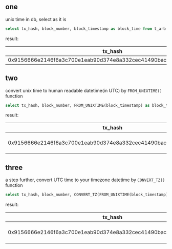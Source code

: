 [//title]: (mysql-unix-timestamp-to-readable-utc-time-to-tz-time)
[//englishtitle]: (mysql-unix-timestamp-to-readable-utc-time-to-tz-time)
[//category]: (sql,mysql,snippet)
[//tags]: (sql,mysql,unix-timestamp,snippet)
[//createtime]: (20210629)
[//updatetime]: (20210629)

## one

unix time in db, select as it is

```sql
select tx_hash, block_number, block_timestamp as block_time from t_arb where tx_hash = "0x9156666e2146f6a3c700e1eab90d374e8a332cec41490bac558700a4005fbba2"
```

result:

| tx_hash                                                            | block_number | block_time |
| ------------------------------------------------------------------ | ------------ | ---------- |
| 0x9156666e2146f6a3c700e1eab90d374e8a332cec41490bac558700a4005fbba2 | 8719435      | 1624970377 |

## two

convert unix time to human readable datetime(in UTC) by `FROM_UNIXTIME()` function

```sql
select tx_hash, block_number, FROM_UNIXTIME(block_timestamp) as block_time from t_arb where tx_hash = "0x9156666e2146f6a3c700e1eab90d374e8a332cec41490bac558700a4005fbba2";
```

result:

| tx_hash                                                            | block_number | block_time          |
| ------------------------------------------------------------------ | ------------ | ------------------- |
| 0x9156666e2146f6a3c700e1eab90d374e8a332cec41490bac558700a4005fbba2 | 8719435      | 2021-06-29 12:39:37 |

## three

a step further, convert UTC time to your timezone datetime by `CONVERT_TZ()` function

```sql
select tx_hash, block_number, CONVERT_TZ(FROM_UNIXTIME(block_timestamp),'+00:00','+08:00') as block_time from t_arb where tx_hash = "0x9156666e2146f6a3c700e1eab90d374e8a332cec41490bac558700a4005fbba2";
```

result:

| tx_hash                                                            | block_number | block_time          |
| ------------------------------------------------------------------ | ------------ | ------------------- |
| 0x9156666e2146f6a3c700e1eab90d374e8a332cec41490bac558700a4005fbba2 | 8719435      | 2021-06-29 20:39:37 |
